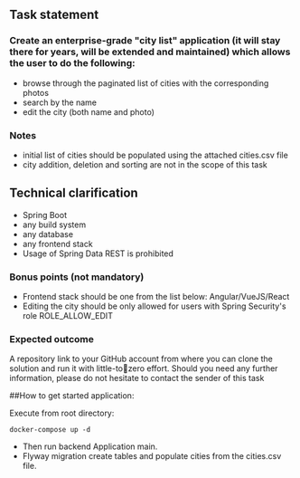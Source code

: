 ## Task statement

### Create an enterprise-grade "city list" application (it will stay there for years, will be extended and maintained) which allows the user to do the following:

- browse through the paginated list of cities with the corresponding photos
- search by the name
- edit the city (both name and photo)

### Notes

- initial list of cities should be populated using the attached cities.csv file
- city addition, deletion and sorting are not in the scope of this task

## Technical clarification

- Spring Boot
- any build system
- any database
- any frontend stack
- Usage of Spring Data REST is prohibited

### Bonus points (not mandatory)

- Frontend stack should be one from the list below:
  Angular/VueJS/React
- Editing the city should be only allowed for users with Spring Security's role ROLE_ALLOW_EDIT

### Expected outcome

A repository link to your GitHub account from where you can clone the solution and run it with little-tozero effort.
Should you need any further information, please do not hesitate to contact the sender of this task


##How to get started application:

Execute from root directory:
```
docker-compose up -d
```

- Then run backend Application main. 
- Flyway migration create tables and populate cities from the cities.csv file.
